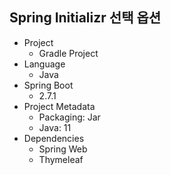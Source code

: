 ## Spring Initializr 선택 옵션
- Project
  - Gradle Project
- Language
  - Java
- Spring Boot
  - 2.7.1
- Project Metadata
  - Packaging: Jar
  - Java: 11
- Dependencies
  - Spring Web
  - Thymeleaf
